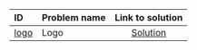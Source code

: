 | ID | Problem name | Link to solution |
|:---|:---|:---:|
| [logo](https://open.kattis.com/problems/logo) | Logo | [Solution](https://github.com/versenyi98/kattis-solutions/tree/main/solutions/Logo)|
